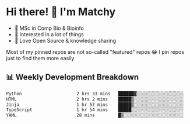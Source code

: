 # Hi there! 👋 I'm Matchy

- 🧬 MSc in Comp Bio & Bioinfo
- 🎈 Interested in a lot of things
- 💜 Love Open Source & knowledge sharing

Most of my pinned repos are not so-called "featured" repos 😂 I pin repos just to find them more easily

## 📊 Weekly Development Breakdown

<!--START_SECTION:waka-->

```txt
Python                     2 hrs 33 mins   ██████▓░░░░░░░░░░░░░░░░░░   27.23 %
HTML                       2 hrs 2 mins    █████▒░░░░░░░░░░░░░░░░░░░   21.79 %
Jinja                      1 hr 57 mins    █████▒░░░░░░░░░░░░░░░░░░░   20.79 %
TypeScript                 1 hr 54 mins    █████░░░░░░░░░░░░░░░░░░░░   20.34 %
YAML                       28 mins         █▒░░░░░░░░░░░░░░░░░░░░░░░   05.13 %
```

<!--END_SECTION:waka-->
